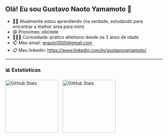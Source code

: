 ## Olá! Eu sou Gustavo Naoto Yamamoto 👋

- 👨‍💻 Atualmente estou aprendendo (na verdade, estudando para encontrar a melhor área para mim)
- 😄 Pronomes: ele/dele
- 🏃‍♂️‍➡️ Curiosidade: pratico atletismo desde os 3 anos de idade
- 📫 Meu email: gnaoto1000@gmail.com
- 📋 Meu linkedin: https://www.linkedin.com/in/gustavoyamamoto/

    
---


### 📊 Estatísticas

<p>
  <img 
    align="left" 
    alt="GitHub Stats" 
    height="170" 
    style="padding-right: 10px;" 
    src="https://github-readme-stats.vercel.app/api?username=GNaoto&show_icons=true&theme=dark&include_all_commits=true&locale=pt-br" 
  />

<img 
      align="left" 
      alt="GitHub Stats" 
      height="170" 
      src="https://github-readme-stats.vercel.app/api/top-langs/?username=GNaoto&theme=dark&layout=compact&custom_title=Tecnologias&langs_count=5" 
  />

</p>



